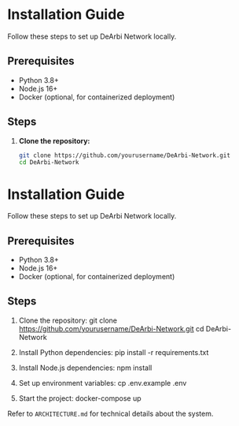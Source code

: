 # Installation Guide

Follow these steps to set up DeArbi Network locally.

## Prerequisites
- Python 3.8+
- Node.js 16+
- Docker (optional, for containerized deployment)

## Steps

1. **Clone the repository:**
   ```bash
   git clone https://github.com/yourusername/DeArbi-Network.git
   cd DeArbi-Network
# Installation Guide

Follow these steps to set up DeArbi Network locally.

## Prerequisites
- Python 3.8+
- Node.js 16+
- Docker (optional, for containerized deployment)

## Steps

1. Clone the repository:
   git clone https://github.com/yourusername/DeArbi-Network.git
   cd DeArbi-Network

2. Install Python dependencies:
   pip install -r requirements.txt

3. Install Node.js dependencies:
   npm install

4. Set up environment variables:
   cp .env.example .env

5. Start the project:
   docker-compose up

Refer to `ARCHITECTURE.md` for technical details about the system.
